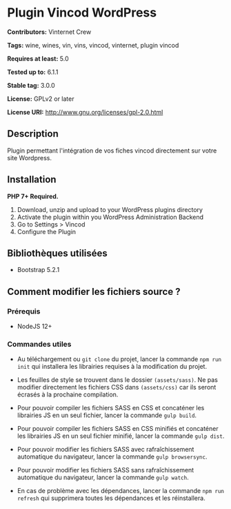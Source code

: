 # Plugin Vincod WordPress

**Contributors:** Vinternet Crew

**Tags:** wine, wines, vin, vins, vincod, vinternet, plugin vincod

**Requires at least:** 5.0

**Tested up to:** 6.1.1

**Stable tag:** 3.0.0

**License:** GPLv2 or later

**License URI:** http://www.gnu.org/licenses/gpl-2.0.html

## Description
Plugin permettant l'intégration de vos fiches vincod directement sur votre site Wordpress.

## Installation
**PHP 7+ Required.**

1. Download, unzip and upload to your WordPress plugins directory
2. Activate the plugin within you WordPress Administration Backend
3. Go to Settings > Vincod
4. Configure the Plugin

## Bibliothèques utilisées
* Bootstrap 5.2.1

## Comment modifier les fichiers source ?

### Prérequis
* NodeJS 12+

### Commandes utiles
* Au téléchargement ou `git clone` du projet, lancer la commande `npm run init` qui installera les librairies requises à la modification du projet.

* Les feuilles de style se trouvent dans le dossier `(assets/sass)`. Ne pas modifier directement les fichiers CSS dans `(assets/css)` car ils seront écrasés à la prochaine compilation.

* Pour pouvoir compiler les fichiers SASS en CSS et concaténer les librairies JS en un seul fichier, lancer la commande `gulp build`.

* Pour pouvoir compiler les fichiers SASS en CSS minifiés et concaténer les librairies JS en un seul fichier minifié, lancer la commande `gulp dist`.

* Pour pouvoir modifier les fichiers SASS avec rafraîchissement automatique du navigateur, lancer la commande `gulp browsersync`.

* Pour pouvoir modifier les fichiers SASS sans rafraîchissement automatique du navigateur, lancer la commande `gulp watch`.

* En cas de problème avec les dépendances, lancer la commande `npm run refresh` qui supprimera toutes les dépendances et les réinstallera.
